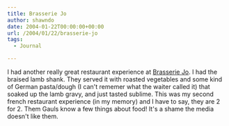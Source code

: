 ```yaml
---
title: Brasserie Jo
author: shawndo
date: 2004-01-22T00:00:00+00:00
url: /2004/01/22/brasserie-jo
tags:
  - Journal

---
```

I had another really great restaurant experience at [Brasserie Jo][1]. I had the braised lamb shank. They served it with roasted vegetables and some kind of German pasta/dough (I can't rememer what the waiter called it) that soaked up the lamb gravy, and just tasted sublime. This was my second french restaurant experience (in my memory) and I have to say, they are 2 for 2. Them Gauls know a few things about food! It's a shame the media doesn't like them.

 [1]: http://www.brasseriejoboston.com/hotels/colonnade/BrasserieJoBoston